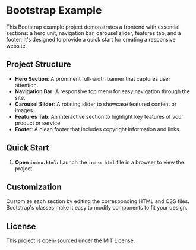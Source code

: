 # Bootstrap Example

This Bootstrap example project demonstrates a frontend with essential sections: a hero unit, navigation bar, carousel slider, features tab, and a footer. It's designed to provide a quick start for creating a responsive website.

## Project Structure

- **Hero Section**: A prominent full-width banner that captures user attention.
- **Navigation Bar**: A responsive top menu for easy navigation through the site.
- **Carousel Slider**: A rotating slider to showcase featured content or images.
- **Features Tab**: An interactive section to highlight key features of your product or service.
- **Footer**: A clean footer that includes copyright information and links.

## Quick Start

1. **Open `index.html`:**
   Launch the `index.html` file in a browser to view the project.

## Customization

Customize each section by editing the corresponding HTML and CSS files. Bootstrap's classes make it easy to modify components to fit your design.

## License

This project is open-sourced under the MIT License.

